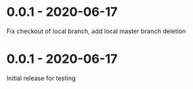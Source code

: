 # 0.0.1 - 2020-06-17

Fix checkout of local branch, add local master branch deletion

# 0.0.1 - 2020-06-17

Initial release for testing
